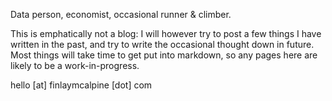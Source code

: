 Data person, economist, occasional runner & climber.

This is emphatically not a blog: I will however try to post a few things I have written in the past, and try to write the occasional thought down in future. Most things will take time to get put into markdown, so any pages here are likely to be a work-in-progress.

hello [at] finlaymcalpine [dot] com

